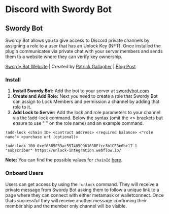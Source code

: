# Discord with Swordy Bot

## Swordy Bot

Swordy Bot allows you to give access to Discord private channels by assigning a role to a user that has an Unlock Key (NFT). Once installed the plugin communicates via private chat with your server members and sends them to a website where they can verify key ownership.

[Swordy Bot Website](https://swordybot.com) | Created by [Patrick Gallagher](https://patrickgallagher.dev) | [Blog Post](https://unlock-protocol.com/blog/swordy-bot-intro)

### Install

1. **Install Swordy Bot:** Add the bot to your server at [swordybot.com](http://swordybot.com)
2. **Create and Add Role:** Next you need to create a role that Swordy Bot can assign to Lock Members and permission a channel by adding that role to it.
3. **Add Lock to Server:** Add the lock and role parameters to your channel via the !add-lock command. Below the syntax (omit the <> brackets but ensure to use " " on the role name) and an example command.

```
!add-lock <chain ID> <contract address> <required balance> <"role name"> <purchase url (optional)>

!add-lock 100 0xef6389F33ac557405C961030Efcc3b1CE3e6bc17 1 "subscriber" https://unlock-integration.webflow.io/
```

**Note:** You can find the possible values for `chainId` [here](../../developers/faq.md).

### Onboard Users

Users can get access by using the `!unlock` command. They will receive a private message from Swordy Bot asking them to follow a unique link to a page where they can connect with either metamask or walletconnect. Once thats successful they will receive another message confirming their member ship and the member only channel will be visible.

